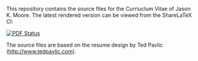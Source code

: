 This repository contains the source files for the Curriuclum Vitae of Jason K.
Moore. The latest rendered version can be viewed from the ShareLaTeX CI:

[![PDF Status](https://www.sharelatex.com/github/repos/moorepants/resume/builds/latest/badge.svg)](https://www.sharelatex.com/github/repos/moorepants/resume/builds/latest/output.pdf)

The source files are based on the resume design by Ted Pavlic
(http://www.tedpavlic.com).
